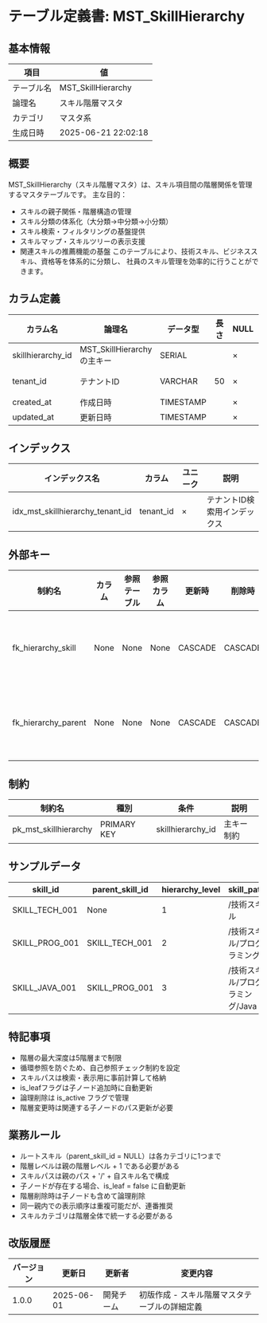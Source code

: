 # テーブル定義書: MST_SkillHierarchy

## 基本情報

| 項目 | 値 |
|------|-----|
| テーブル名 | MST_SkillHierarchy |
| 論理名 | スキル階層マスタ |
| カテゴリ | マスタ系 |
| 生成日時 | 2025-06-21 22:02:18 |

## 概要

MST_SkillHierarchy（スキル階層マスタ）は、スキル項目間の階層関係を管理するマスタテーブルです。
主な目的：
- スキルの親子関係・階層構造の管理
- スキル分類の体系化（大分類→中分類→小分類）
- スキル検索・フィルタリングの基盤提供
- スキルマップ・スキルツリーの表示支援
- 関連スキルの推薦機能の基盤
このテーブルにより、技術スキル、ビジネススキル、資格等を体系的に分類し、
社員のスキル管理を効率的に行うことができます。


## カラム定義

| カラム名 | 論理名 | データ型 | 長さ | NULL | デフォルト | 説明 |
|----------|--------|----------|------|------|------------|------|
| skillhierarchy_id | MST_SkillHierarchyの主キー | SERIAL |  | × |  | MST_SkillHierarchyの主キー |
| tenant_id | テナントID | VARCHAR | 50 | × |  | テナントID（マルチテナント対応） |
| created_at | 作成日時 | TIMESTAMP |  | × | CURRENT_TIMESTAMP | 作成日時 |
| updated_at | 更新日時 | TIMESTAMP |  | × | CURRENT_TIMESTAMP | 更新日時 |

## インデックス

| インデックス名 | カラム | ユニーク | 説明 |
|----------------|--------|----------|------|
| idx_mst_skillhierarchy_tenant_id | tenant_id | × | テナントID検索用インデックス |

## 外部キー

| 制約名 | カラム | 参照テーブル | 参照カラム | 更新時 | 削除時 | 説明 |
|--------|--------|--------------|------------|--------|--------|------|
| fk_hierarchy_skill | None | None | None | CASCADE | CASCADE | 外部キー制約 |
| fk_hierarchy_parent | None | None | None | CASCADE | CASCADE | 外部キー制約 |

## 制約

| 制約名 | 種別 | 条件 | 説明 |
|--------|------|------|------|
| pk_mst_skillhierarchy | PRIMARY KEY | skillhierarchy_id | 主キー制約 |

## サンプルデータ

| skill_id | parent_skill_id | hierarchy_level | skill_path | sort_order | is_leaf | skill_category | description | is_active |
|------|------|------|------|------|------|------|------|------|
| SKILL_TECH_001 | None | 1 | /技術スキル | 1 | False | TECHNICAL | 技術系スキルの大分類 | True |
| SKILL_PROG_001 | SKILL_TECH_001 | 2 | /技術スキル/プログラミング | 1 | False | TECHNICAL | プログラミング言語・技術 | True |
| SKILL_JAVA_001 | SKILL_PROG_001 | 3 | /技術スキル/プログラミング/Java | 1 | True | TECHNICAL | Java言語でのプログラミングスキル | True |

## 特記事項

- 階層の最大深度は5階層まで制限
- 循環参照を防ぐため、自己参照チェック制約を設定
- スキルパスは検索・表示用に事前計算して格納
- is_leafフラグは子ノード追加時に自動更新
- 論理削除は is_active フラグで管理
- 階層変更時は関連する子ノードのパス更新が必要

## 業務ルール

- ルートスキル（parent_skill_id = NULL）は各カテゴリに1つまで
- 階層レベルは親の階層レベル + 1 である必要がある
- スキルパスは親のパス + '/' + 自スキル名で構成
- 子ノードが存在する場合、is_leaf = false に自動更新
- 階層削除時は子ノードも含めて論理削除
- 同一親内での表示順序は重複可能だが、連番推奨
- スキルカテゴリは階層全体で統一する必要がある

## 改版履歴

| バージョン | 更新日 | 更新者 | 変更内容 |
|------------|--------|--------|----------|
| 1.0.0 | 2025-06-01 | 開発チーム | 初版作成 - スキル階層マスタテーブルの詳細定義 |